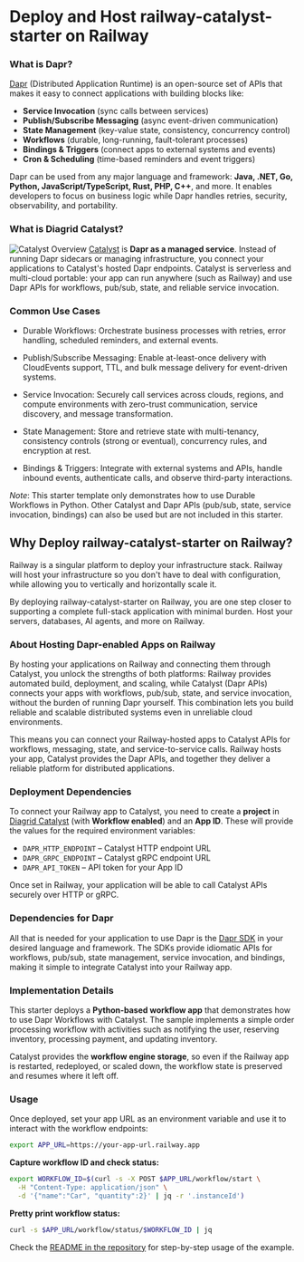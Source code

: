 # Deploy and Host railway-catalyst-starter on Railway

### What is Dapr?
[Dapr](https://dapr.io) (Distributed Application Runtime) is an open-source set of APIs that makes it easy to connect applications with building blocks like:
* **Service Invocation** (sync calls between services)
* **Publish/Subscribe Messaging** (async event-driven communication)
* **State Management** (key-value state, consistency, concurrency control)
* **Workflows** (durable, long-running, fault-tolerant processes)
* **Bindings & Triggers** (connect apps to external systems and events)
* **Cron & Scheduling** (time-based reminders and event triggers)

Dapr can be used from any major language and framework: **Java, .NET, Go, Python, JavaScript/TypeScript, Rust, PHP, C++**, and more. It enables developers to focus on business logic while Dapr handles retries, security, observability, and portability.

### What is Diagrid Catalyst?
![Catalyst Overview](https://docs.diagrid.io/assets/images/catalyst-hero-graphic-bc80407e257eb81988efbb00c56fe783.png)
[Catalyst](https://www.diagrid.io/catalyst) is **Dapr as a managed service**. Instead of running Dapr sidecars or managing infrastructure, you connect your applications to Catalyst's hosted Dapr endpoints. Catalyst is serverless and multi-cloud portable: your app can run anywhere (such as Railway) and use Dapr APIs for workflows, pub/sub, state, and reliable service invocation.


### Common Use Cases
* Durable Workflows: Orchestrate business processes with retries, error handling, scheduled reminders, and external events.

* Publish/Subscribe Messaging: Enable at-least-once delivery with CloudEvents support, TTL, and bulk message delivery for event-driven systems.

* Service Invocation: Securely call services across clouds, regions, and compute environments with zero-trust communication, service discovery, and message transformation.

* State Management: Store and retrieve state with multi-tenancy, consistency controls (strong or eventual), concurrency rules, and encryption at rest.

* Bindings & Triggers: Integrate with external systems and APIs, handle inbound events, authenticate calls, and observe third-party interactions.

_Note_: This starter template only demonstrates how to use Durable Workflows in Python. Other Catalyst and Dapr APIs (pub/sub, state, service invocation, bindings) can also be used but are not included in this starter.


## Why Deploy railway-catalyst-starter on Railway?
Railway is a singular platform to deploy your infrastructure stack. Railway will host your infrastructure so you don't have to deal with configuration, while allowing you to vertically and horizontally scale it.

By deploying railway-catalyst-starter on Railway, you are one step closer to supporting a complete full-stack application with minimal burden. Host your servers, databases, AI agents, and more on Railway.


### About Hosting Dapr-enabled Apps on Railway

By hosting your applications on Railway and connecting them through Catalyst, you unlock the strengths of both platforms: Railway provides automated build, deployment, and scaling, while Catalyst (Dapr APIs) connects your apps with workflows, pub/sub, state, and service invocation, without the burden of running Dapr yourself. This combination lets you build reliable and scalable distributed systems even in unreliable cloud environments.

This means you can connect your Railway-hosted apps to Catalyst APIs for workflows, messaging, state, and service-to-service calls. Railway hosts your app, Catalyst provides the Dapr APIs, and together they deliver a reliable platform for distributed applications.

### Deployment Dependencies
To connect your Railway app to Catalyst, you need to create a **project** in [Diagrid Catalyst](https://catalyst.diagrid.io) (with **Workflow enabled**) and an **App ID**. These will provide the values for the required environment variables:

- `DAPR_HTTP_ENDPOINT` – Catalyst HTTP endpoint URL
- `DAPR_GRPC_ENDPOINT` – Catalyst gRPC endpoint URL
- `DAPR_API_TOKEN` – API token for your App ID

Once set in Railway, your application will be able to call Catalyst APIs securely over HTTP or gRPC.

### Dependencies for Dapr

All that is needed for your application to use Dapr is the
[Dapr SDK](https://docs.dapr.io/developing-applications/sdks/) in your desired
language and framework. The SDKs provide idiomatic APIs for workflows, pub/sub, state management, service
invocation, and bindings, making it simple to integrate Catalyst into your Railway app.


### Implementation Details
This starter deploys a **Python-based workflow app** that demonstrates how to use Dapr Workflows with Catalyst. The sample implements a simple order processing workflow with activities such as notifying the user, reserving inventory, processing payment, and updating inventory.

Catalyst provides the **workflow engine storage**, so even if the Railway app is restarted, redeployed, or scaled down, the workflow state is preserved and resumes where it left off.

### Usage

Once deployed, set your app URL as an environment variable and use it to
interact with the workflow endpoints:

```bash
export APP_URL=https://your-app-url.railway.app
````

**Capture workflow ID and check status:**

```bash
export WORKFLOW_ID=$(curl -s -X POST $APP_URL/workflow/start \
  -H "Content-Type: application/json" \
  -d '{"name":"Car", "quantity":2}' | jq -r '.instanceId')
```

**Pretty print workflow status:**

```bash
curl -s $APP_URL/workflow/status/$WORKFLOW_ID | jq
```

Check the [README in the repository](https://github.com/diagrid-labs/railway-catalyst-starter)
for step-by-step usage of the example.
